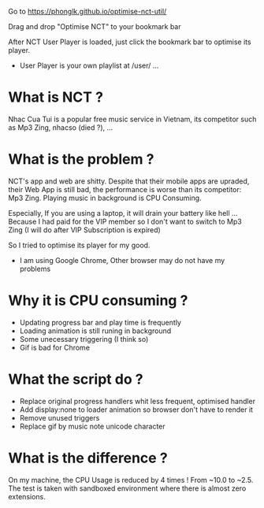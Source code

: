 Go to https://phonglk.github.io/optimise-nct-util/ 

Drag and drop "Optimise NCT" to your bookmark bar

After NCT User Player is loaded, just click the bookmark bar to optimise its player.

* User Player is your own playlist at /user/ ...

# What is NCT ?

Nhac Cua Tui is a popular free music service in Vietnam, its competitor such as Mp3 Zing, nhacso (died ?), ...

# What is the problem ?

NCT's app and web are shitty. Despite that their mobile apps are upraded, their Web App is still bad, the performance is worse than its competitor: Mp3 Zing. Playing music in background is CPU Consuming. 

Especially, If you are using a laptop, it will drain your battery like hell ... 
Because I had paid for the VIP member so I don't want to switch to Mp3 Zing (I will do after VIP Subscription is expired)

So I tried to optimise its player for my good.

* I am using Google Chrome, Other browser may do not have my problems

# Why it is CPU consuming ?

- Updating progress bar and play time is frequently
- Loading animation is still runing in background
- Some unecessary triggering (I think so)
- Gif is bad for Chrome

# What the script do ?

- Replace original progress handlers whit less frequent, optimised handler
- Add display:none to loader animation so browser don't have to render it
- Remove unused triggers
- Replace gif by music note unicode character

# What is the difference ?

On my machine, the CPU Usage is reduced by 4 times ! From ~10.0 to ~2.5. 
The test is taken with sandboxed environment where there is almost zero extensions.